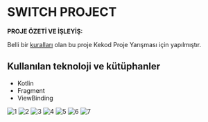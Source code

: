 # SWITCH PROJECT

**PROJE ÖZETİ VE İŞLEYİŞ:**

Belli bir [kuralları](https://docs.google.com/document/d/14aP4avyuBY8uBpQ12hUNznUUdi9FqCFLNHGVYDK9D3A/edit) olan bu proje Kekod Proje Yarışması için yapılmıştır. 

## Kullanılan teknoloji ve kütüphanler
  - Kotlin
  - Fragment
  - ViewBinding

![1](https://github.com/user-attachments/assets/e79e68f1-6929-4caf-9f74-d0ff47f26acc)
![2](https://github.com/user-attachments/assets/d0855132-06d9-4608-8125-1357e8fd5181)
![3](https://github.com/user-attachments/assets/91ac2e86-c2fb-4793-bf55-15045d068d8f)
![4](https://github.com/user-attachments/assets/1712b40c-f3eb-4122-844e-83fb2e3450f8)
![5](https://github.com/user-attachments/assets/d73b3da2-8aa4-4593-8bcc-92f8aaf7b5b2)
![6](https://github.com/user-attachments/assets/b5183c0b-9870-4749-9488-97345963e37d)
![7](https://github.com/user-attachments/assets/2a661cfd-dce0-4151-a324-f65a5417ea00)

